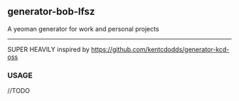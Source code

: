 ## generator-bob-lfsz

A yeoman generator for work and personal projects

<hr/>

SUPER HEAVILY inspired by https://github.com/kentcdodds/generator-kcd-oss

### USAGE

//TODO
